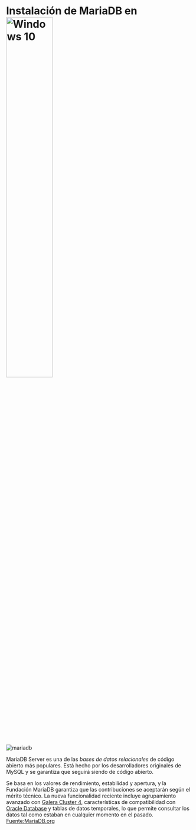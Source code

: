 # Instalación de MariaDB en <img src="https://upload.wikimedia.org/wikipedia/commons/a/a3/Windows10Logo.png" alt="Windows 10" width="50%"/>
![mariadb](https://upload.wikimedia.org/wikipedia/commons/thumb/c/ca/MariaDB_colour_logo.svg/416px-MariaDB_colour_logo.svg.png)

MariaDB Server es una de las _bases de datos relacionales_ de código abierto más populares. 
Está hecho por los desarrolladores originales de MySQL y se garantiza que seguirá siendo de código abierto. 

Se basa en los valores de rendimiento, estabilidad y apertura, y la Fundación MariaDB garantiza que las 
contribuciones se aceptarán según el mérito técnico. 
La nueva funcionalidad reciente incluye agrupamiento avanzado con [Galera Cluster 4](https://galeracluster.com/), 
características de compatibilidad con [Oracle Database](https://www.oracle.com/database/) y tablas de datos temporales, 
lo que permite consultar los datos tal como estaban en cualquier momento en el pasado.  
[Fuente:MariaDB.org](https://mariadb.org/)
